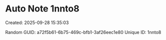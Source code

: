 ﻿# Auto Note 1nnto8
Created: 2025-09-28 15:35:03

Random GUID: a72f5b61-6b75-469c-bfb1-3af26eec1e80
Unique ID: 1nnto8
